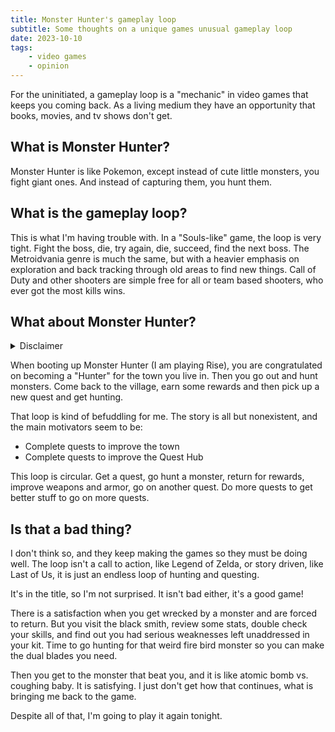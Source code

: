 ```yaml
---
title: Monster Hunter's gameplay loop
subtitle: Some thoughts on a unique games unusual gameplay loop
date: 2023-10-10
tags:
    - video games
    - opinion
---
```


For the uninitiated, a gameplay loop is a "mechanic" in video games that keeps you coming back. As a living medium they have an opportunity that books, movies, and tv shows don't get. 

## What is Monster Hunter?

Monster Hunter is like Pokemon, except instead of cute little monsters, you fight giant ones. And instead of capturing them, you hunt them. 

## What is the gameplay loop?

This is what I'm having trouble with. In a "Souls-like" game, the loop is very tight. Fight the boss, die, try again, die, succeed, find the next boss. The Metroidvania genre is much the same, but with a heavier emphasis on exploration and back tracking through old areas to find new things. Call of Duty and other shooters are simple free for all or team based shooters, who ever got the most kills wins.

## What about Monster Hunter?

<details>
    <summary>Disclaimer</summary>
    <p>I have yet to convince my friends to pick the game up, so I will not be speaking on that social aspect of going out hunting with your friends.</p>
</details>

When booting up Monster Hunter (I am playing Rise), you are congratulated on becoming a "Hunter" for the town you live in. Then you go out and hunt monsters. Come back to the village, earn some rewards and then pick up a new quest and get hunting.

That loop is kind of befuddling for me. The story is all but nonexistent, and the main motivators seem to be:

- Complete quests to improve the town
- Complete quests to improve the Quest Hub

This loop is circular. Get a quest, go hunt a monster, return for rewards, improve weapons and armor, go on another quest. Do more quests to get better stuff to go on more quests.

## Is that a bad thing?

I don't think so, and they keep making the games so they must be doing well. The loop isn't a call to action, like Legend of Zelda, or story driven, like Last of Us, it is just an endless loop of hunting and questing.

It's in the title, so I'm not surprised. It isn't bad either, it's a good game!

There is a satisfaction when you get wrecked by a monster and are forced to return. But you visit the black smith, review some stats, double check your skills, and find out you had serious weaknesses left unaddressed in your kit. Time to go hunting for that weird fire bird monster so you can make the dual blades you need.

Then you get to the monster that beat you, and it is like atomic bomb vs. coughing baby. It is satisfying. I just don't get how that continues, what is bringing me back to the game.

Despite all of that, I'm going to play it again tonight. 